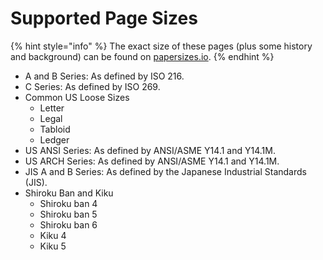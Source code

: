 # Supported Page Sizes

{% hint style="info" %}
The exact size of these pages \(plus some history and background\) can be found on [papersizes.io](https://papersizes.io).
{% endhint %}

* A and B Series: As defined by ISO 216.
* C Series: As defined by ISO 269.
* Common US Loose Sizes
  * Letter
  * Legal
  * Tabloid
  * Ledger
* US ANSI Series: As defined by ANSI/ASME Y14.1 and Y14.1M.
* US ARCH Series: As defined by ANSI/ASME Y14.1 and Y14.1M.
* JIS A and B Series: As defined by the Japanese Industrial Standards \(JIS\).
* Shiroku Ban and Kiku
  * Shiroku ban 4
  * Shiroku ban 5
  * Shiroku ban 6
  * Kiku 4
  * Kiku 5

